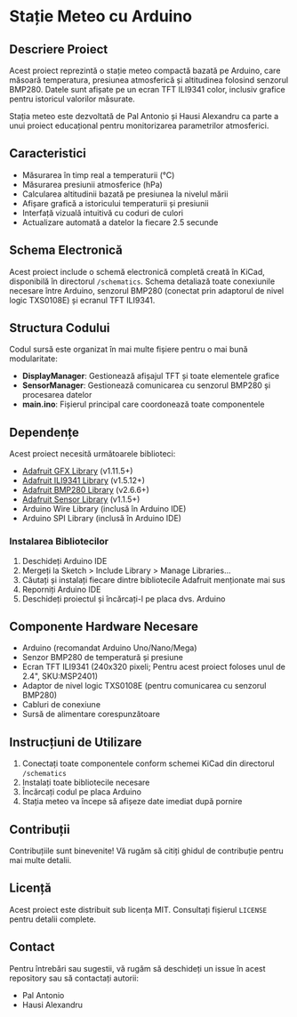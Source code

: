 # Stație Meteo cu Arduino

## Descriere Proiect

Acest proiect reprezintă o stație meteo compactă bazată pe Arduino, care măsoară temperatura, presiunea atmosferică și altitudinea folosind senzorul BMP280. Datele sunt afișate pe un ecran TFT ILI9341 color, inclusiv grafice pentru istoricul valorilor măsurate.

Stația meteo este dezvoltată de Pal Antonio și Hausi Alexandru ca parte a unui proiect educațional pentru monitorizarea parametrilor atmosferici.

## Caracteristici

- Măsurarea în timp real a temperaturii (°C)
- Măsurarea presiunii atmosferice (hPa)
- Calcularea altitudinii bazată pe presiunea la nivelul mării
- Afișare grafică a istoricului temperaturii și presiunii
- Interfață vizuală intuitivă cu coduri de culori
- Actualizare automată a datelor la fiecare 2.5 secunde

## Schema Electronică

Acest proiect include o schemă electronică completă creată în KiCad, disponibilă în directorul `/schematics`. Schema detaliază toate conexiunile necesare între Arduino, senzorul BMP280 (conectat prin adaptorul de nivel logic TXS0108E) și ecranul TFT ILI9341.

## Structura Codului

Codul sursă este organizat în mai multe fișiere pentru o mai bună modularitate:

- **DisplayManager**: Gestionează afișajul TFT și toate elementele grafice
- **SensorManager**: Gestionează comunicarea cu senzorul BMP280 și procesarea datelor
- **main.ino**: Fișierul principal care coordonează toate componentele

## Dependențe

Acest proiect necesită următoarele biblioteci:

- [Adafruit GFX Library](https://github.com/adafruit/Adafruit-GFX-Library) (v1.11.5+)
- [Adafruit ILI9341 Library](https://github.com/adafruit/Adafruit_ILI9341) (v1.5.12+)
- [Adafruit BMP280 Library](https://github.com/adafruit/Adafruit_BMP280_Library) (v2.6.6+)
- [Adafruit Sensor Library](https://github.com/adafruit/Adafruit_Sensor) (v1.1.5+)
- Arduino Wire Library (inclusă în Arduino IDE)
- Arduino SPI Library (inclusă în Arduino IDE)

### Instalarea Bibliotecilor

1. Deschideți Arduino IDE
2. Mergeți la Sketch > Include Library > Manage Libraries...
3. Căutați și instalați fiecare dintre bibliotecile Adafruit menționate mai sus
4. Reporniți Arduino IDE
5. Deschideți proiectul și încărcați-l pe placa dvs. Arduino

## Componente Hardware Necesare

- Arduino (recomandat Arduino Uno/Nano/Mega)
- Senzor BMP280 de temperatură și presiune
- Ecran TFT ILI9341 (240x320 pixeli; Pentru acest proiect foloses unul de 2.4", SKU:MSP2401)
- Adaptor de nivel logic TXS0108E (pentru comunicarea cu senzorul BMP280)
- Cabluri de conexiune
- Sursă de alimentare corespunzătoare

## Instrucțiuni de Utilizare

1. Conectați toate componentele conform schemei KiCad din directorul `/schematics`
2. Instalați toate bibliotecile necesare
3. Încărcați codul pe placa Arduino
4. Stația meteo va începe să afișeze date imediat după pornire

## Contribuții

Contribuțiile sunt binevenite! Vă rugăm să citiți ghidul de contribuție pentru mai multe detalii.

## Licență

Acest proiect este distribuit sub licența MIT. Consultați fișierul `LICENSE` pentru detalii complete.

## Contact

Pentru întrebări sau sugestii, vă rugăm să deschideți un issue în acest repository sau să contactați autorii:

- Pal Antonio
- Hausi Alexandru
